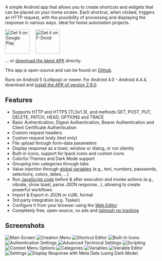 A simple Android app that allows you to create shortcuts and widgets that can be placed on your home screen. Each shortcut, when clicked, triggers an HTTP request, with the possibility of processing and displaying the response in various ways. Ideal for home automation projects.

<a href="https://play.google.com/store/apps/details?id=ch.rmy.android.http_shortcuts"><img alt="Get it on Google Play" src="../assets/play_store.svg" height="80" style="margin-right: 20px"></a><a href="https://f-droid.org/en/packages/ch.rmy.android.http_shortcuts/"><img alt="Get it on F-Droid" src="../assets/f_droid.svg" height="80"></a>

... or [download the latest APK](https://github.com/Waboodoo/HTTP-Shortcuts/releases) directly.

This app is open-source and can be found on [Github](https://github.com/Waboodoo/HTTP-Shortcuts).

Runs on Android 5 (Lollipop) or newer. For Android 4.0 - Android 4.4.4, download and [install the APK of version 2.9.0](https://github.com/Waboodoo/HTTP-Shortcuts/releases/tag/v2.9.0).

## Features
- Supports HTTP and HTTPS (TLSv1.3), and methods GET, POST, PUT, DELETE, PATCH, HEAD, OPTIONS and TRACE
- Basic Authentication, Digest Authentication, Bearer Authentication and Client Certificate Authentication
- Custom request headers
- Custom request body (text only)
- File upload through form-data parameters
- Display response as a toast, window or dialog, or run silently
- Built-in icons, support for Ipack icons and custom icons
- Colorful Themes and Dark Mode support
- Grouping into categories through tabs
- Value injection through [global variables](variables.md) (e.g., text, numbers, passwords, selections, colors, dates, …)
- Run [JavaScript code](scripting.md) before & after execution and invoke actions (e.g., vibrate, show toast, parse JSON response…), allowing to create powerful workflows
- Import & Export in JSON or cURL format
- 3rd party integration (e.g. Tasker)
- Configure it from your browser using the [Web Editor](https://http-shortcuts.rmy.ch/editor)
- Completely free, open-source, no ads and [(almost) no tracking](privacy-policy.md)

## Screenshots
![Main Screen](../assets/screenshots/01.png)
![Creation Menu](../assets/screenshots/02.png)
![Shortcut Editor](../assets/screenshots/03.png)
![Built-In Icons](../assets/screenshots/04.png)
![Authentication Settings](../assets/screenshots/05.png)
![Advanced Technical Settings](../assets/screenshots/06.png)
![Scripting](../assets/screenshots/07.png)
![Context Menu Options](../assets/screenshots/08.png)
![Categories](../assets/screenshots/09.png)
![Variables](../assets/screenshots/10.png)
![Variable Editor](../assets/screenshots/11.png)
![Settings](../assets/screenshots/12.png)
![Display Response with Meta Data (using Dark Mode)](../assets/screenshots/13.png)
